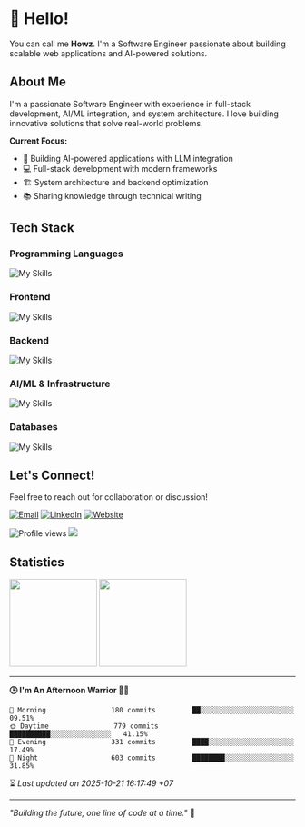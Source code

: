 # 👋 Hello!

You can call me **Howz**. I'm a Software Engineer passionate about building scalable web applications and AI-powered solutions.

## About Me

I'm a passionate Software Engineer with experience in full-stack development, AI/ML integration, and system architecture. I love building innovative solutions that solve real-world problems.

**Current Focus:**

- 🚀 Building AI-powered applications with LLM integration
- 💻 Full-stack development with modern frameworks
- 🏗️ System architecture and backend optimization
- 📚 Sharing knowledge through technical writing

## Tech Stack

### Programming Languages

![My Skills](https://skillicons.dev/icons?i=js,ts,php,py)

### Frontend

![My Skills](https://skillicons.dev/icons?i=react,vue,nextjs,tailwind,bootstrap)

### Backend

![My Skills](https://skillicons.dev/icons?i=laravel,expressjs,nestjs,fastapi)

### AI/ML & Infrastructure

![My Skills](https://skillicons.dev/icons?i=terraform,aws,docker,kubernetes)

### Databases

![My Skills](https://skillicons.dev/icons?i=mysql,postgresql,firebase)

## Let's Connect!

Feel free to reach out for collaboration or discussion!

[![Email](https://img.shields.io/badge/Email-me@howznguyen.dev-blue?style=flat&logo=gmail)](mailto:me@howznguyen.dev)
[![LinkedIn](https://img.shields.io/badge/LinkedIn-Connect-blue?style=flat&logo=linkedin)](https://linkedin.com/in/howznguyen)
[![Website](https://img.shields.io/badge/Website-howz.dev-green?style=flat&logo=vercel)](https://howz.dev)

![Profile views](https://komarev.com/ghpvc/?username=howznguyen&color=blue)
![](https://hit.yhype.me/github/profile?user_id=howznguyen)

## Statistics

<div>
  <a href="https://github.com/howznguyen?tab=repositories&q=&type=&language=&sort=stargazers"><img height="154" src="https://github-readme-stats.vercel.app/api?username=howznguyen&show_icons=true&theme=react&count_private=true&hide=contribs" /></a>
  <img height="154" src="https://github-readme-stats.vercel.app/api/top-langs/?username=howznguyen&layout=compact&theme=react&hide=php&langs_count=6" />
</div>

---

<!--START_SECTION:readme-stats-->
**🕒 I'm An Afternoon Warrior 🥷🏻**

```text
🌅 Morning                180 commits         ██░░░░░░░░░░░░░░░░░░░░░░░   09.51%
🌞 Daytime                779 commits         ██████████░░░░░░░░░░░░░░░   41.15%
🌆 Evening                331 commits         ████░░░░░░░░░░░░░░░░░░░░░   17.49%
🌙 Night                  603 commits         ████████░░░░░░░░░░░░░░░░░   31.85%
```



⏳ *Last updated on 2025-10-21 16:17:49 +07*
<!--END_SECTION:readme-stats-->

---

_"Building the future, one line of code at a time."_ 🚀
